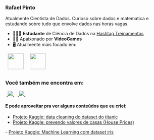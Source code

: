 ### Rafael Pinto 
Atualmente Cientista de Dados. Curioso sobre dados e matematica e estudando sobre tudo que envolve dados nas horas vagas.

- 👨🏻‍💻 **Estudante** de Ciência de Dados na [Hashtag Treinamentos](https://www.hashtagtreinamentos.com/)
- 🧗🏼 Apaixonado por **VideoGames**
- 🖥️ Atualmente mais focado em:
<div style="display: inline">
  &nbsp;&nbsp;<img width='50' height='50' src="https://cdn.jsdelivr.net/gh/devicons/devicon/icons/python/python-original.svg" />&nbsp;&nbsp;
  &nbsp;&nbsp;<img width='50' height='50' src="https://cdn.jsdelivr.net/gh/devicons/devicon/icons/r/r-original.svg" />&nbsp;&nbsp;&nbsp;
</div> 

##

### Você também me encontra em:
&nbsp;<a href="https://www.linkedin.com/in/rafaelpintoti/">
  <img src="https://img.shields.io/badge/linkedin-%230077B5.svg?style=for-the-badge&logo=linkedin&logoColor=white">
</a>&nbsp;
&nbsp;<a href="https://www.instagram.com/rafapintosz/">
  <img src="https://img.shields.io/badge/Instagram-%23E4405F.svg?style=for-the-badge&logo=Instagram&logoColor=white">
</a>&nbsp;

#### E pode aproveitar pra ver alguns conteúdos que eu criei:
- <a href="https://www.kaggle.com/code/rafapintods/data-cleaning-titanic">
    Projeto Kaggle: data cleaning do dataset do titanic
  </a>
- <a href="https://github.com/szpeeKi/HousePrice/tree/main">
   Projeto Kaggle: prevendo valores de casas (House Prices)
</a>
- <a href="https://www.kaggle.com/code/rafapintods/machine-learning-com-iris">
    Projeto Kaggle: Machine Learning com dataset iris
  </a>
